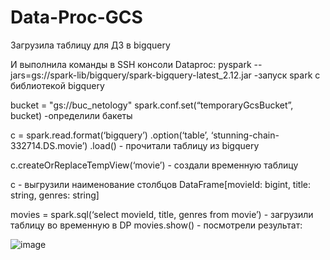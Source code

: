 # Data-Proc-GCS


Загрузила таблицу для ДЗ в bigquery

И выполнила команды в SSH консоли Dataproc:
pyspark --jars=gs://spark-lib/bigquery/spark-bigquery-latest_2.12.jar -запуск spark с библиотекой bigquery

bucket = "gs://buc_netology"
spark.conf.set(“temporaryGcsBucket”, bucket) -определили бакеты

c = spark.read.format(‘bigquery’)
.option(‘table’, ‘stunning-chain-332714.DS.movie’)
.load() - прочитали таблицу из bigquery

c.createOrReplaceTempView(‘movie’) - создали временную таблицу

c - выгрузили наименование столбцов
DataFrame[movieId: bigint, title: string, genres: string]

movies = spark.sql(‘select movieId, title, genres from movie’) - загрузили таблицу во временную в DP
movies.show() - посмотрели результат:

![image](https://user-images.githubusercontent.com/85709710/180517446-42cd5c75-b7e7-456e-9780-5bbf1f5487b0.png)
